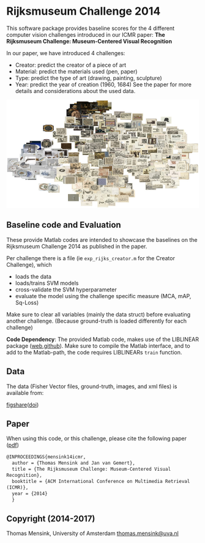 # Rijksmuseum Challenge 2014
This software package provides baseline scores for the 4 different computer vision challenges introduced in our ICMR paper: **The Rijksmuseum Challenge: Museum-Centered Visual Recognition**

In our paper, we have introduced 4 challenges:
  - Creator: predict the creator of a piece of art
  - Material: predict the materials used (pen, paper)
  - Type: predict the type of art (drawing, painting, sculpture)
  - Year: predict the year of creation (1960, 1684)
See the paper for more details and considerations about the used data.

![t-SNE plot of RMC14](https://github.com/tmensink/rijkschallenge/blob/dev/img/dataviz.jpg)


## Baseline code and Evaluation
These provide Matlab codes are intended to showcase the baselines on the Rijksmuseum Challenge 2014 as published in the paper. 

Per challenge there is a file (ie `exp_rijks_creator.m` for the Creator Challenge), which
  - loads the data
  - loads/trains SVM models
  - cross-validate the SVM hyperparameter
  - evaluate the model using the challenge specific measure (MCA, mAP, Sq-Loss)

Make sure to clear all variables (mainly the data struct) before evaluating another challenge. (Because ground-truth is loaded differently for each challenge)

**Code Dependency**: The provided Matlab code, makes use of the LIBLINEAR package ([web](https://www.csie.ntu.edu.tw/~cjlin/liblinear/),[github](https://github.com/cjlin1/liblinear)). 
Make sure to compile the Matlab interface, and to add to the Matlab-path, the code requires LIBLINEARs `train` function.

## Data
The data (Fisher Vector files, ground-truth, images, and xml files) is available from:

[figshare](https://figshare.com/articles/Rijksmuseum_Challenge_2014/5660617)([doi](https://doi.org/10.21942/uva.5660617))

## Paper
When using this code, or this challenge, please cite the following paper ([pdf](https://ivi.fnwi.uva.nl/isis/publications/2014/MensinkICMIR2014/MensinkICMIR2014.pdf))

    @INPROCEEDINGS{mensink14icmr,
      author = {Thomas Mensink and Jan van Gemert},
      title = {The Rijksmuseum Challenge: Museum-Centered Visual Recognition},
      booktitle = {ACM International Conference on Multimedia Retrieval (ICMR)},
      year = {2014}
      }

## Copyright (2014-2017)
Thomas Mensink, University of Amsterdam
thomas.mensink@uva.nl
